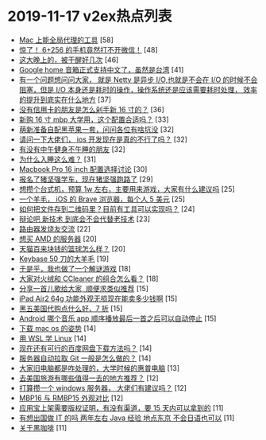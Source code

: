 # 2019-11-17 v2ex热点列表

+ [Mac 上能全局代理的工具](https://www.v2ex.com/t/620353#reply58) [58]
+ [惊了！ 6+256 的手机竟然打不开微信！](https://www.v2ex.com/t/620325#reply48) [48]
+ [这大晚上的，被干醒好几次](https://www.v2ex.com/t/620436#reply46) [46]
+ [Google home 音箱正式支持中文了，虽然是台湾](https://www.v2ex.com/t/620321#reply41) [41]
+ [有一个问题想问问大家， 就是 Netty 是异步 I/O,也就是不会在 I/O 的时候不会阻塞，但是 I/O 本身还是耗时的操作，操作系统还是应该需要耗时处理， 效率的提升到底实在什么地方](https://www.v2ex.com/t/620346#reply37) [37]
+ [没有信用卡的朋友是怎么剁手新 16 寸的？](https://www.v2ex.com/t/620334#reply36) [36]
+ [新购 16 寸 mbp 大学用，这个配置合适吗？](https://www.v2ex.com/t/620332#reply33) [33]
+ [萌新准备自配黑苹果一套，问问各位有啥坑没](https://www.v2ex.com/t/620319#reply32) [32]
+ [请问一下大佬们， ios 开发现在是真的不行了吗？](https://www.v2ex.com/t/620369#reply32) [32]
+ [有没有中午健身不午睡的朋友](https://www.v2ex.com/t/620385#reply32) [32]
+ [为什么入睡这么难？](https://www.v2ex.com/t/620370#reply31) [31]
+ [Macbook Pro 16 inch 配置选择讨论](https://www.v2ex.com/t/620345#reply30) [30]
+ [报名了猪坚强学车，现在猪坚强跑路了](https://www.v2ex.com/t/620371#reply29) [29]
+ [想攒个台式机，预算 1w 左右，主要用来游戏，大家有什么建议吗](https://www.v2ex.com/t/620410#reply25) [25]
+ [一个羊毛， iOS 的 Brave 浏览器，每个人 5 美元](https://www.v2ex.com/t/620429#reply25) [25]
+ [如何把文件存到二维码里？目前有工具可以实现吗？](https://www.v2ex.com/t/620340#reply24) [24]
+ [辩论吧 新技术 到底会不会代替老技术](https://www.v2ex.com/t/620388#reply23) [23]
+ [路由器发烧友交流](https://www.v2ex.com/t/620463#reply22) [22]
+ [想买 AMD 的服务器](https://www.v2ex.com/t/620328#reply20) [20]
+ [天猫百来块钱的篮球怎么样？](https://www.v2ex.com/t/620363#reply20) [20]
+ [Keybase 50 刀的大羊毛](https://www.v2ex.com/t/620438#reply19) [19]
+ [于是乎，我也做了一个解谜游戏](https://www.v2ex.com/t/620425#reply18) [18]
+ [大家对火绒和 CCleaner 的组合怎么看？](https://www.v2ex.com/t/620427#reply18) [18]
+ [分享一首儿歌给大家, 顺便求类似推荐](https://www.v2ex.com/t/620322#reply15) [15]
+ [iPad Air2 64g 功能外观无损现在能卖多少钱啊](https://www.v2ex.com/t/620368#reply15) [15]
+ [黑五美国代购点什么好、7 折](https://www.v2ex.com/t/620381#reply15) [15]
+ [Android 哪个音乐 app 顺序播放最后一首之后可以自动停止](https://www.v2ex.com/t/620393#reply15) [15]
+ [下载 mac os 的姿势](https://www.v2ex.com/t/620338#reply14) [14]
+ [用 WSL 学 Linux](https://www.v2ex.com/t/620354#reply14) [14]
+ [现在还有可行的百度网盘下载方法吗？](https://www.v2ex.com/t/620355#reply14) [14]
+ [服务器自动拉取 Git 一般是怎么做的？](https://www.v2ex.com/t/620403#reply14) [14]
+ [大家旧电脑都是咋处理的，大学时候的惠普电脑](https://www.v2ex.com/t/620440#reply13) [13]
+ [去美国旅游有哪些值得一去的地方推荐？](https://www.v2ex.com/t/620323#reply12) [12]
+ [打算攒一个 windows 服务器， 大佬们有建议吗？](https://www.v2ex.com/t/620331#reply12) [12]
+ [MBP16 与 RMBP15 外观对比](https://www.v2ex.com/t/620341#reply12) [12]
+ [应用宝上架需要版权证明，有没有渠道，要 15 天内可以拿到的](https://www.v2ex.com/t/620317#reply11) [11]
+ [有想出国做 IT 的吗 两年左右 Java 经验 地点东京 不会日语也可以](https://www.v2ex.com/t/620394#reply11) [11]
+ [关于黑咖啡](https://www.v2ex.com/t/620399#reply11) [11]
